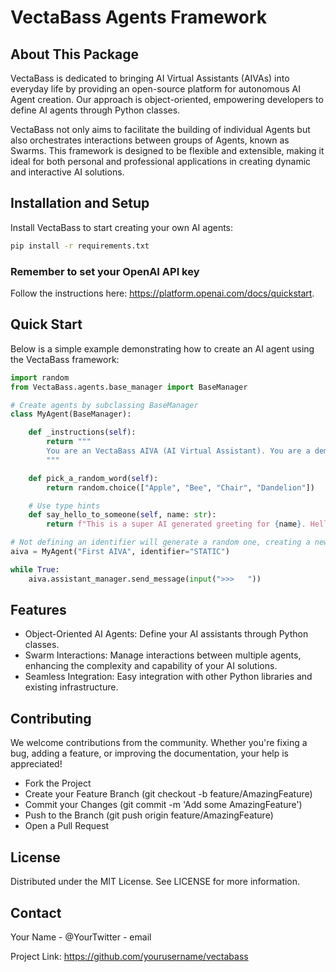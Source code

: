 # VectaBass Agents Framework
## About This Package
VectaBass is dedicated to bringing AI Virtual Assistants (AIVAs) into everyday life by providing an open-source platform for autonomous AI Agent creation. Our approach is object-oriented, empowering developers to define AI agents through Python classes.

VectaBass not only aims to facilitate the building of individual Agents but also orchestrates interactions between groups of Agents, known as Swarms. This framework is designed to be flexible and extensible, making it ideal for both personal and professional applications in creating dynamic and interactive AI solutions.

## Installation and Setup
Install VectaBass to start creating your own AI agents:

```bash
pip install -r requirements.txt
```

### Remember to set your OpenAI API key
Follow the instructions here: https://platform.openai.com/docs/quickstart.

## Quick Start
Below is a simple example demonstrating how to create an AI agent using the VectaBass framework:


```python
import random
from VectaBass.agents.base_manager import BaseManager

# Create agents by subclassing BaseManager
class MyAgent(BaseManager):

    def _instructions(self):
        return """
        You are an VectaBass AIVA (AI Virtual Assistant). You are a demo AIVA.
        """

    def pick_a_random_word(self):
        return random.choice(["Apple", "Bee", "Chair", "Dandelion"])

    # Use type hints
    def say_hello_to_someone(self, name: str):
        return f"This is a super AI generated greeting for {name}. Hello from the future."

# Not defining an identifier will generate a random one, creating a new assistant every run.
aiva = MyAgent("First AIVA", identifier="STATIC")

while True:
    aiva.assistant_manager.send_message(input(">>>   "))
```
## Features
- Object-Oriented AI Agents: Define your AI assistants through Python classes.
- Swarm Interactions: Manage interactions between multiple agents, enhancing the complexity and capability of your AI solutions.
- Seamless Integration: Easy integration with other Python libraries and existing infrastructure.

## Contributing
We welcome contributions from the community. Whether you're fixing a bug, adding a feature, or improving the documentation, your help is appreciated!

- Fork the Project
- Create your Feature Branch (git checkout -b feature/AmazingFeature)
- Commit your Changes (git commit -m 'Add some AmazingFeature')
- Push to the Branch (git push origin feature/AmazingFeature)
- Open a Pull Request

## License
Distributed under the MIT License. See LICENSE for more information.

## Contact
Your Name - @YourTwitter - email

Project Link: https://github.com/yourusername/vectabass

